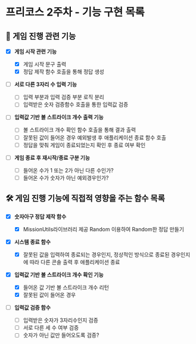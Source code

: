 # 프리코스 2주차 - 기능 구현 목록

## 🎳 게임 진행 관련 기능

- [x] **게임 시작 관련 기능**

  - [x] 게임 시작 문구 출력
  - [x] 정답 제작 함수 호출을 통해 정답 생성

- [ ] **서로 다른 3자리 수 입력 기능**

  - [ ] 입력 부분과 입력 검증 부분 로직 분리
  - [ ] 입력받은 숫자 검증함수 호출을 통한 입력값 검증

- [ ] **입력값 기반 볼 스트라이크 개수 출력 기능**

  - [ ] 볼 스트라이크 개수 확인 함수 호출을 통해 결과 출력
  - [ ] 잘못된 값이 들어온 경우 예외발생 후 애플리케이션 종료 함수 호출
  - [ ] 정답을 맞춰 게임이 종료되었는지 확인 후 종료 여부 확인

- [ ] **게임 종료 후 재시작/종료 구분 기능**

  - [ ] 들어온 수가 1 또는 2가 아닌 다른 수인가?
  - [ ] 들어온 수가 숫자가 아닌 예외경우인가?

## 🛠 게임 진행 기능에 직접적 영향을 주는 함수 목록

- [x] **숫자아구 정답 제작 함수**

  - [x] MissionUtils라이브러리 제공 Random 이용하여 Random한 정답 만들기

- [x] **시스템 종료 함수**

  - [x] 잘못된 값을 입력하여 종료되는 경우인지, 정상적인 방식으로 종료된 경우인지에 따라 다른 콘솔 출력 후 애플리케이션 종료

- [x] **입력값 기반 볼 스트라이크 개수 확인 기능**

  - [x] 들어온 값 기반 볼 스트라이크 개수 리턴
  - [x] 잘못된 값이 들어온 경우

- [ ] **입력값 검증 함수**
  - [ ] 입력받은 숫자가 3자리수인지 검증
  - [ ] 서로 다른 세 수 여부 검증
  - [ ] 숫자가 아닌 값만 들어오도록 검증?
